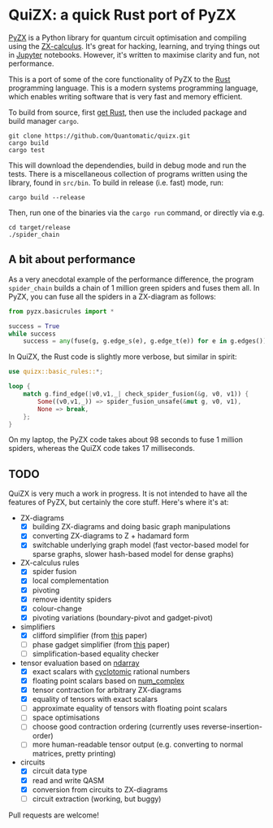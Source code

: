 # QuiZX: a quick Rust port of PyZX

[PyZX](https://github.com/Quantomatic/pyzx) is a Python library for quantum circuit optimisation and compiling using the [ZX-calculus](https://zxcalculus.com). It's great for hacking, learning, and trying things out in [Jupyter](https://jupyter.org/) notebooks. However, it's written to maximise clarity and fun, not performance.

This is a port of some of the core functionality of PyZX to the [Rust](https://www.rust-lang.org/) programming language. This is a modern systems programming language, which enables writing software that is very fast and memory efficient.

To build from source, first [get Rust](https://www.rust-lang.org/tools/install), then use the included package and build manager `cargo`.

    git clone https://github.com/Quantomatic/quizx.git
    cargo build
    cargo test

This will download the dependendies, build in debug mode and run the tests. There is a miscellaneous collection of programs written using the library, found in `src/bin`. To build in release (i.e. fast) mode, run:

    cargo build --release

Then, run one of the binaries via the `cargo run` command, or directly via e.g.

    cd target/release
    ./spider_chain

## A bit about performance

As a very anecdotal example of the performance difference, the program `spider_chain` builds a chain of 1 million green spiders and fuses them all. In PyZX, you can fuse all the spiders in a ZX-diagram as follows:

```python
from pyzx.basicrules import *

success = True
while success
    success = any(fuse(g, g.edge_s(e), g.edge_t(e)) for e in g.edges()):
```

In QuiZX, the Rust code is slightly more verbose, but similar in spirit:
```rust
use quizx::basic_rules::*;

loop {
    match g.find_edge(|v0,v1,_| check_spider_fusion(&g, v0, v1)) {
        Some((v0,v1,_)) => spider_fusion_unsafe(&mut g, v0, v1),
        None => break,
    };
}
```

On my laptop, the PyZX code takes about 98 seconds to fuse 1 million spiders, whereas the QuiZX code takes 17 milliseconds.

## TODO

QuiZX is very much a work in progress. It is not intended to have all the features of PyZX, but certainly the core stuff. Here's where it's at:

- ZX-diagrams
  - [X] building ZX-diagrams and doing basic graph manipulations
  - [X] converting ZX-diagrams to Z + hadamard form
  - [X] switchable underlying graph model (fast vector-based model for sparse graphs, slower hash-based model for dense graphs)
- ZX-calculus rules
  - [X] spider fusion
  - [X] local complementation
  - [X] pivoting
  - [X] remove identity spiders
  - [X] colour-change
  - [X] pivoting variations (boundary-pivot and gadget-pivot)
- simplifiers
  - [X] clifford simplifier (from [this](https://quantum-journal.org/papers/q-2020-06-04-279/) paper)
  - [ ] phase gadget simplifier (from [this](https://journals.aps.org/pra/abstract/10.1103/PhysRevA.102.022406) paper)
  - [ ] simplification-based equality checker
- tensor evaluation based on [ndarray](https://github.com/rust-ndarray/ndarray)
  - [X] exact scalars with [cyclotomic](https://en.wikipedia.org/wiki/Cyclotomic_field)
      rational numbers
  - [X] floating point scalars based on [num_complex](https://crates.io/crates/num-complex)
  - [X] tensor contraction for arbitrary ZX-diagrams
  - [X] equality of tensors with exact scalars
  - [ ] approximate equality of tensors with floating point scalars
  - [ ] space optimisations
  - [ ] choose good contraction ordering (currently uses
        reverse-insertion-order)
  - [ ] more human-readable tensor output (e.g. converting to normal matrices, pretty printing)
- circuits
  - [X] circuit data type
  - [X] read and write QASM
  - [X] conversion from circuits to ZX-diagrams
  - [ ] circuit extraction (working, but buggy)

Pull requests are welcome!

